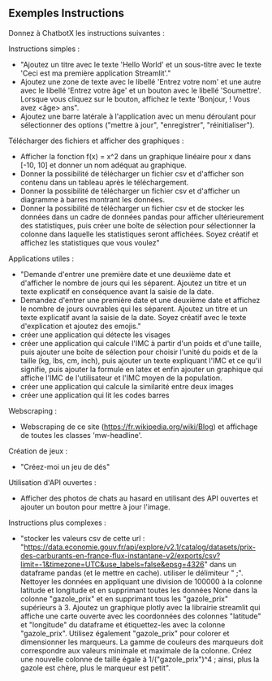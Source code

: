 ## Exemples Instructions

Donnez à ChatbotX les instructions suivantes :

Instructions simples :
- "Ajoutez un titre avec le texte 'Hello World' et un sous-titre avec le texte 'Ceci est ma première application Streamlit'."
- Ajoutez une zone de texte avec le libellé 'Entrez votre nom' et une autre avec le libellé 'Entrez votre âge' et un bouton avec le libellé 'Soumettre'. Lorsque vous cliquez sur le bouton, affichez le texte 'Bonjour, <nom> ! Vous avez <âge> ans".
- Ajoutez une barre latérale à l'application avec un menu déroulant pour sélectionner des options ("mettre à jour", "enregistrer", "réinitialiser").

Télécharger des fichiers et afficher des graphiques :
- Afficher la fonction f(x) = x^2 dans un graphique linéaire pour x dans [-10, 10] et donner un nom adéquat au graphique.
- Donner la possibilité de télécharger un fichier csv et d'afficher son contenu dans un tableau après le téléchargement.
- Donner la possibilité de télécharger un fichier csv et d'afficher un diagramme à barres montrant les données.
- Donner la possibilité de télécharger un fichier csv et de stocker les données dans un cadre de données pandas pour afficher ultérieurement des statistiques, puis créer une boîte de sélection pour sélectionner la colonne dans laquelle les statistiques seront affichées. Soyez créatif et affichez les statistiques que vous voulez"

Applications utiles :
- "Demande d'entrer une première date et une deuxième date et d'afficher le nombre de jours qui les séparent. Ajoutez un titre et un texte explicatif en conséquence avant la saisie de la date.
- Demandez d'entrer une première date et une deuxième date et affichez le nombre de jours ouvrables qui les séparent. Ajoutez un titre et un texte explicatif avant la saisie de la date. Soyez créatif avec le texte d'explication et ajoutez des emojis."
- créer une application qui détecte les visages
- créer une application qui calcule l'IMC à partir d'un poids et d'une taille, puis ajouter une boîte de sélection pour choisir l'unité du poids et de la taille (kg, lbs, cm, inch), puis ajouter un texte expliquant l'IMC et ce qu'il signifie, puis ajouter la formule en latex et enfin ajouter un graphique qui affiche l'IMC de l'utilisateur et l'IMC moyen de la population.
- créer une application qui calcule la similarité entre deux images
- créer une application qui lit les codes barres

Webscraping :
- Webscraping de ce site (https://fr.wikipedia.org/wiki/Blog) et affichage de toutes les classes 'mw-headline'.

Création de jeux :
- "Créez-moi un jeu de dés"

Utilisation d'API ouvertes :
- Afficher des photos de chats au hasard en utilisant des API ouvertes et ajouter un bouton pour mettre à jour l'image.

Instructions plus complexes :
- "stocker les valeurs csv de cette url : "https://data.economie.gouv.fr/api/explore/v2.1/catalog/datasets/prix-des-carburants-en-france-flux-instantane-v2/exports/csv?limit=-1&timezone=UTC&use_labels=false&epsg=4326" dans un dataframe pandas (et le mettre en cache). utiliser le délimiteur " ;". Nettoyer les données en appliquant une division de 100000 à la colonne latitude et longitude et en supprimant toutes les données None dans la colonne "gazole_prix" et en supprimant tous les "gazole_prix" supérieurs à 3. Ajoutez un graphique plotly avec la librairie streamlit qui affiche une carte ouverte avec les coordonnées des colonnes "latitude" et "longitude" du dataframe et étiquettez-les avec la colonne "gazole_prix". Utilisez également "gazole_prix" pour colorer et dimensionner les marqueurs. La gamme de couleurs des marqueurs doit correspondre aux valeurs minimale et maximale de la colonne. Créez une nouvelle colonne de taille égale à 1/("gazole_prix")^4 ; ainsi, plus la gazole est chère, plus le marqueur est petit".